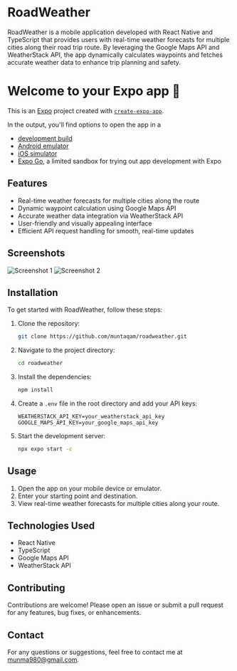 # RoadWeather

RoadWeather is a mobile application developed with React Native and TypeScript that provides users with real-time weather forecasts for multiple cities along their road trip route. By leveraging the Google Maps API and WeatherStack API, the app dynamically calculates waypoints and fetches accurate weather data to enhance trip planning and safety.

# Welcome to your Expo app 👋

This is an [Expo](https://expo.dev) project created with [`create-expo-app`](https://www.npmjs.com/package/create-expo-app).

In the output, you'll find options to open the app in a

- [development build](https://docs.expo.dev/develop/development-builds/introduction/)
- [Android emulator](https://docs.expo.dev/workflow/android-studio-emulator/)
- [iOS simulator](https://docs.expo.dev/workflow/ios-simulator/)
- [Expo Go](https://expo.dev/go), a limited sandbox for trying out app development with Expo
## Features

- Real-time weather forecasts for multiple cities along the route
- Dynamic waypoint calculation using Google Maps API
- Accurate weather data integration via WeatherStack API
- User-friendly and visually appealing interface
- Efficient API request handling for smooth, real-time updates

## Screenshots

![Screenshot 1](path_to_screenshot_1.png)
![Screenshot 2](path_to_screenshot_2.png)

## Installation

To get started with RoadWeather, follow these steps:

1. Clone the repository:
    ```bash
    git clone https://github.com/muntaqam/roadweather.git
    ```

2. Navigate to the project directory:
    ```bash
    cd roadweather
    ```

3. Install the dependencies:
    ```bash
    npm install
    ```

4. Create a `.env` file in the root directory and add your API keys:
    ```env
    WEATHERSTACK_API_KEY=your_weatherstack_api_key
    GOOGLE_MAPS_API_KEY=your_google_maps_api_key
    ```

5. Start the development server:
    ```bash
    npx expo start -c
    ```

## Usage

1. Open the app on your mobile device or emulator.
2. Enter your starting point and destination.
3. View real-time weather forecasts for multiple cities along your route.

## Technologies Used

- React Native
- TypeScript
- Google Maps API
- WeatherStack API

## Contributing

Contributions are welcome! Please open an issue or submit a pull request for any features, bug fixes, or enhancements.

## Contact

For any questions or suggestions, feel free to contact me at [munma980@gmail.com](mailto:munma980@gmail.com).
